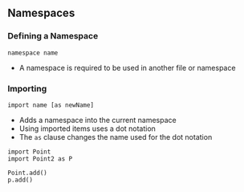 ## Namespaces

### Defining a Namespace
```
namespace name
```

* A namespace is required to be used in another file or namespace

### Importing
```
import name [as newName]
```

* Adds a namespace into the current namespace
* Using imported items uses a dot notation
* The `as` clause changes the name used for the dot notation

```
import Point
import Point2 as P

Point.add()
p.add()

```